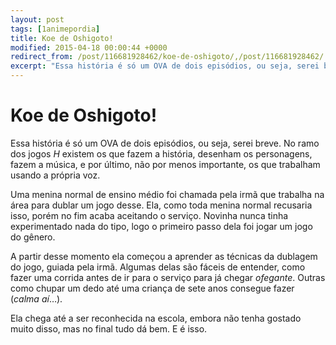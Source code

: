 ```yaml
---
layout: post
tags: [1animepordia]
title: Koe de Oshigoto!
modified: 2015-04-18 00:00:44 +0000
redirect_from: /post/116681928462/koe-de-oshigoto/,/post/116681928462/
excerpt: "Essa história é só um OVA de dois episódios, ou seja, serei breve. No ramo dos jogos <i>H</i> existem os que fazem a história, desenham os personagens, fazem a música, e por último, não por menos importante, os que trabalham usando a própria voz."
---
```


Koe de Oshigoto!
================

Essa história é só um OVA de dois episódios, ou seja, serei breve. No
ramo dos jogos *H* existem os que fazem a história, desenham os
personagens, fazem a música, e por último, não por menos importante, os
que trabalham usando a própria voz.

Uma menina normal de ensino médio foi chamada pela irmã que trabalha na
área para dublar um jogo desse. Ela, como toda menina normal recusaria
isso, porém no fim acaba aceitando o serviço. Novinha nunca tinha
experimentado nada do tipo, logo o primeiro passo dela foi jogar um jogo
do gênero.

A partir desse momento ela começou a aprender as técnicas da dublagem do
jogo, guiada pela irmã. Algumas delas são fáceis de entender, como fazer
uma corrida antes de ir para o serviço para já chegar *ofegante*. Outras
como chupar um dedo até uma criança de sete anos consegue fazer (*calma
aí*…).

Ela chega até a ser reconhecida na escola, embora não tenha gostado
muito disso, mas no final tudo dá bem. E é isso.


